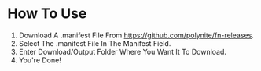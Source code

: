 # How To Use
1. Download A .manifest File From https://github.com/polynite/fn-releases.
2. Select The .manifest File In The Manifest Field.
3. Enter Download/Output Folder Where You Want It To Download.
4. You're Done!
